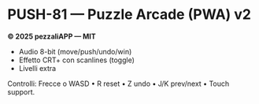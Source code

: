 # PUSH-81 — Puzzle Arcade (PWA) v2

**© 2025 pezzaliAPP — MIT**

- Audio 8-bit (move/push/undo/win)
- Effetto CRT+ con scanlines (toggle)
- Livelli extra

Controlli: Frecce o WASD • R reset • Z undo • J/K prev/next • Touch support.
